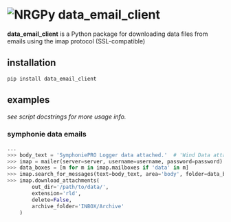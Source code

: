 # ![NRGPy](https://www.gravatar.com/avatar/6282094b092c756acc9f7552b164edfe?s=24) data_email_client 

**data_email_client** is a Python package for downloading data files from emails using the imap protocol (SSL-compatible)

## installation

```pip install data_email_client```

## examples

_see script docstrings for more usage info._

### symphonie data emails

``` python
...
>>> body_text = 'SymphoniePRO Logger data attached.'  # 'Wind Data attached.' for older logger types
>>> imap = mailer(server=server, username=username, password=password)
>>> data_boxes = [m for m in imap.mailboxes if 'data' in m]
>>> imap.search_for_messages(text=body_text, area='body', folder=data_boxes)
>>> imap.download_attachments(
        out_dir='/path/to/data/', 
        extension='rld', 
        delete=False, 
        archive_folder='INBOX/Archive'
    )
```